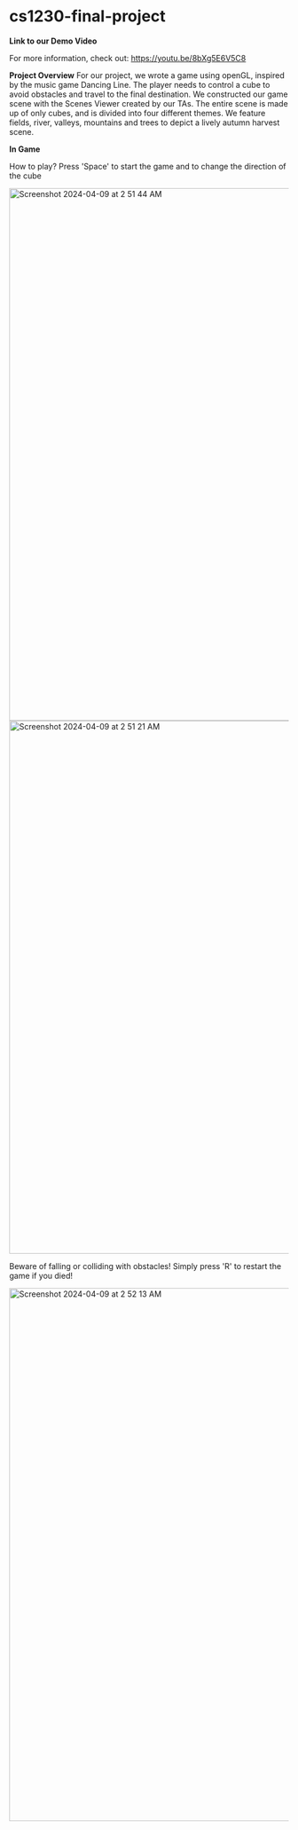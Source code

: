 # cs1230-final-project

**Link to our Demo Video**


For more information, check out:
https://youtu.be/8bXg5E6V5C8

**Project Overview**
For our project, we wrote a game using openGL, inspired by the music game Dancing Line. The player needs to control a cube to avoid obstacles and travel to the final destination. We constructed our game scene with the Scenes Viewer created by our TAs. The entire scene is made up of only cubes, and is divided into four different themes. We feature fields, river, valleys, mountains and trees to depict a lively autumn harvest scene. 

**In Game**


How to play?
Press 'Space' to start the game and to change the direction of the cube

<img width="960" alt="Screenshot 2024-04-09 at 2 51 44 AM" src="https://github.com/zguo47/cs1230-final-project/assets/98437903/2e884f32-4162-4d10-9b9b-9ba21b10337a">
<img width="961" alt="Screenshot 2024-04-09 at 2 51 21 AM" src="https://github.com/zguo47/cs1230-final-project/assets/98437903/021df1cf-fe11-4827-ab55-1a9bd8cd71bf">

Beware of falling or colliding with obstacles! Simply press 'R' to restart the game if you died!

<img width="961" alt="Screenshot 2024-04-09 at 2 52 13 AM" src="https://github.com/zguo47/cs1230-final-project/assets/98437903/c2ed321f-c2a8-4c12-b927-dca6153c989e">

